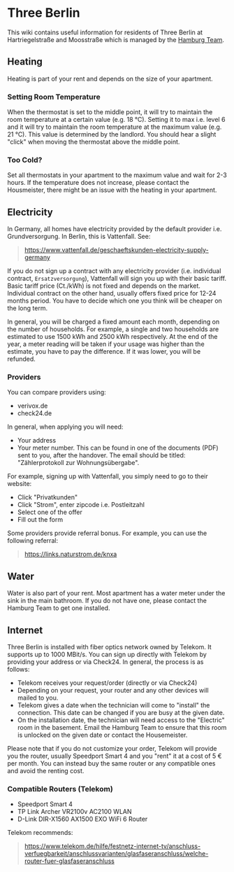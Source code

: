 # Three Berlin

This wiki contains useful information for residents of Three Berlin at Hartriegelstraße and Moosstraße which is managed by the [Hamburg Team](/contacts/hamburg-team.md).

## Heating

Heating is part of your rent and depends on the size of your apartment.

### Setting Room Temperature

When the thermostat is set to the middle point, it will try to maintain the room temperature at a certain value (e.g. 18 °C). Setting it to max i.e. level 6 and it will try to maintain the room temperature at the maximum value (e.g. 21 °C). This value is determined by the landlord. You should hear a slight "click" when moving the thermostat above the middle point.

### Too Cold?

Set all thermostats in your apartment to the maximum value and wait for 2-3 hours. If the temperature does not increase, please contact the Housmeister, there might be an issue with the heating in your apartment.

## Electricity

In Germany, all homes have electricity provided by the default provider i.e. Grundversorgung. In Berlin, this is Vattenfall. See:

> <https://www.vattenfall.de/geschaeftskunden-electricity-supply-germany>

If you do not sign up a contract with any electricity provider (i.e. individual contract, `Ersatzversorgung`), Vattenfall will sign you up with their basic tariff. Basic tariff price (Ct./kWh) is not fixed and depends on the market. Individual contract on the other hand, usually offers fixed price for 12-24 months period. You have to decide which one you think will be cheaper on the long term.

In general, you will be charged a fixed amount each month, depending on the number of households. For example, a single and two households are estimated to use 1500 kWh and 2500 kWh respectively. At the end of the year, a meter reading will be taken if your usage was higher than the estimate, you have to pay the difference. If it was lower, you will be refunded.

### Providers

You can compare providers using:

- verivox.de
- check24.de

In general, when applying you will need:

- Your address
- Your meter number. This can be found in one of the documents (PDF) sent to you, after the handover. The email should be titled: "Zählerprotokoll zur Wohnungsübergabe".

For example, signing up with Vattenfall, you simply need to go to their website:

- Click "Privatkunden"
- Click "Strom", enter zipcode i.e. Postleitzahl
- Select one of the offer
- Fill out the form

Some providers provide referral bonus. For example, you can use the following referral:

> <https://links.naturstrom.de/knxa>

## Water

Water is also part of your rent. Most apartment has a water meter under the sink in the main bathroom. If you do not have one, please contact the Hamburg Team to get one installed.

## Internet

Three Berlin is installed with fiber optics network owned by Telekom. It supports up to 1000 MBit/s. You can sign up directly with Telekom by providing your address or via Check24. In general, the process is as follows:

- Telekom receives your request/order (directly or via Check24)
- Depending on your request, your router and any other devices will mailed to you.
- Telekom gives a date when the technician will come to "install" the connection. This date can be changed if you are busy at the given date.
- On the installation date, the technician will need access to the "Electric" room in the basement. Email the Hamburg Team to ensure that this room is unlocked on the given date or contact the Housemeister.

Please note that if you do not customize your order, Telekom will provide you the router, usually Speedport Smart 4 and you "rent" it at a cost of 5 € per month. You can instead buy the same router or any compatible ones and avoid the renting cost.

### Compatible Routers (Telekom)

- Speedport Smart 4
- TP Link Archer VR2100v AC2100 WLAN
- D-Link DIR-X1560 AX1500 EXO WiFi 6 Router

Telekom recommends:

> <https://www.telekom.de/hilfe/festnetz-internet-tv/anschluss-verfuegbarkeit/anschlussvarianten/glasfaseranschluss/welche-router-fuer-glasfaseranschluss>
